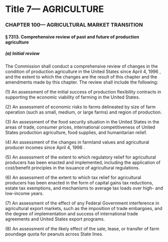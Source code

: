 
# Title 7— AGRICULTURE
### CHAPTER 100— AGRICULTURAL MARKET TRANSITION
#### § 7313. Comprehensive review of past and future of production agriculture
##### (a) Initial review

The Commission shall conduct a comprehensive review of changes in the condition of production agriculture in the United States since April 4, 1996 , and the extent to which the changes are the result of this chapter and the amendments made by this chapter. The review shall include the following:

(1) An assessment of the initial success of production flexibility contracts in supporting the economic viability of farming in the United States.

(2) An assessment of economic risks to farms delineated by size of farm operation (such as small, medium, or large farms) and region of production.

(3) An assessment of the food security situation in the United States in the areas of trade, consumer prices, international competitiveness of United States production agriculture, food supplies, and humanitarian relief.

(4) An assessment of the changes in farmland values and agricultural producer incomes since April 4, 1996 .

(5) An assessment of the extent to which regulatory relief for agricultural producers has been enacted and implemented, including the application of cost/benefit principles in the issuance of agricultural regulations.

(6) An assessment of the extent to which tax relief for agricultural producers has been enacted in the form of capital gains tax reductions, estate tax exemptions, and mechanisms to average tax loads over high- and low-income years.

(7) An assessment of the effect of any Federal Government interference in agricultural export markets, such as the imposition of trade embargoes, and the degree of implementation and success of international trade agreements and United States export programs.

(8) An assessment of the likely effect of the sale, lease, or transfer of farm poundage quota for peanuts across State lines.
